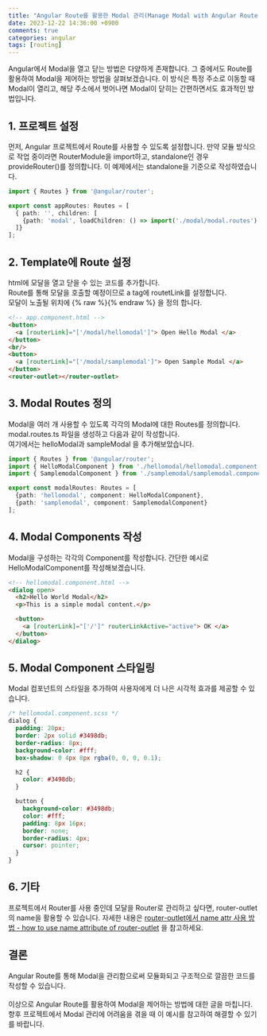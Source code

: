 ```yaml
---
title: "Angular Route를 활용한 Modal 관리(Manage Modal with Angular Route)"
date: 2023-12-22 14:36:00 +0900
comments: true
categories: angular
tags: [routing]
---
```


Angular에서 Modal을 열고 닫는 방법은 다양하게 존재합니다. 그 중에서도 Route를 활용하여 Modal을 제어하는 방법을 살펴보겠습니다. 이 방식은 특정 주소로 이동할 때 Modal이 열리고, 해당 주소에서 벗어나면 Modal이 닫히는 간편하면서도 효과적인 방법입니다.

## 1. 프로젝트 설정
먼저, Angular 프로젝트에서 Route를 사용할 수 있도록 설정합니다. 만약 모듈 방식으로 작업 중이라면 RouterModule을 import하고, standalone인 경우 provideRouter()를 정의합니다. 이 예제에서는 standalone을 기준으로 작성하였습니다.

```ts
import { Routes } from '@angular/router';

export const appRoutes: Routes = [
  { path: '', children: [
    {path: 'modal', loadChildren: () => import('./modal/modal.routes').then(m => m.modalRoutes)},
  ]}
];

```


## 2. Template에 Route 설정
html에 모달을 열고 닫을 수 있는 코드를 추가합니다.<br/>
Route를 통해 모달을 호출할 예정이므로 a tag에 routetLink를 설정합니다.<br/>
모달이 노출될 위치에 {% raw %}<router-outlet>{% endraw %} 을 정의 합니다.

```html
<!-- app.component.html -->
<button>
  <a [routerLink]="['/modal/hellomodal']"> Open Hello Modal </a>
</button>
<br/>
<button>
  <a [routerLink]="['/modal/samplemodal']"> Open Sample Modal </a>
</button>
<router-outlet></router-outlet>
```


## 3. Modal Routes 정의
Modal을 여러 개 사용할 수 있도록 각각의 Modal에 대한 Routes를 정의합니다. modal.routes.ts 파일을 생성하고 다음과 같이 작성합니다.<br/>
여기에서는 helloModal과 sampleModal 을 추가해보았습니다.

```ts
import { Routes } from '@angular/router';
import { HelloModalComponent } from './hellomodal/hellomodal.component';
import { SamplemodalComponent } from './samplemodal/samplemodal.component';

export const modalRoutes: Routes = [
  {path: 'hellomodal', component: HelloModalComponent},
  {path: 'samplemodal', component: SamplemodalComponent}
];

```


## 4. Modal Components 작성
Modal을 구성하는 각각의 Component를 작성합니다. 간단한 예시로 HelloModalComponent를 작성해보겠습니다.

```html
<!-- hellomodal.component.html -->
<dialog open>
  <h2>Hello World Modal</h2>
  <p>This is a simple modal content.</p>

  <button>
    <a [routerLink]="['/']" routerLinkActive="active"> OK </a>
  </button>
</dialog>
```


## 5. Modal Component 스타일링
Modal 컴포넌트의 스타일을 추가하여 사용자에게 더 나은 시각적 효과를 제공할 수 있습니다.

```css
/* hellomodal.component.scss */
dialog {
  padding: 20px;
  border: 2px solid #3498db;
  border-radius: 8px;
  background-color: #fff;
  box-shadow: 0 4px 8px rgba(0, 0, 0, 0.1);

  h2 {
    color: #3498db;
  }

  button {
    background-color: #3498db;
    color: #fff;
    padding: 8px 16px;
    border: none;
    border-radius: 4px;
    cursor: pointer;
  }
}

```

## 6. 기타
프로젝트에서 Router를 사용 중인데 모달을 Router로 관리하고 싶다면, router-outlet의 name을 활용할 수 있습니다. 
자세한 내용은 [router-outlet에서 name attr 사용 방법 - how to use name attribute of router-outlet](https://ksrae.github.io//angular/router-outlet-name/) 을 참고하세요.


## 결론
Angular Route를 통해 Modal을 관리함으로써 모듈화되고 구조적으로 깔끔한 코드를 작성할 수 있습니다.<br/>
<br/>
이상으로 Angular Route를 활용하여 Modal을 제어하는 방법에 대한 글을 마칩니다. 향후 프로젝트에서 Modal 관리에 어려움을 겪을 때 이 예시를 참고하여 해결할 수 있기를 바랍니다.